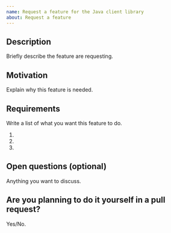 ```yaml
---
name: Request a feature for the Java client library
about: Request a feature
---
```


## Description

Briefly describe the feature are requesting.

## Motivation

Explain why this feature is needed.

## Requirements

Write a list of what you want this feature to do.

1. 
2. 
3. 

## Open questions (optional)

Anything you want to discuss.

## Are you planning to do it yourself in a pull request?

Yes/No.
